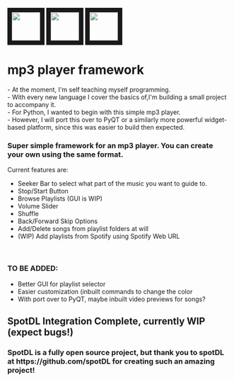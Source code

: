 <p>
<img src="https://cdn.iconscout.com/icon/free/png-256/free-python-2-226051.png" width="64" height="64" border="10"/>
<img src="https://art.pixilart.com/thumb/sr2fd991d83f884.png" width="64" height="64" border="10"/>
<img src="https://avatars.githubusercontent.com/u/71949218?s=200&v=4" width ="64" height="64" border="10"/>
</p>
<h1>
mp3 player framework
</h1>
 <p>
  - At the moment, I'm self teaching myself programming. <br>
  - With every new language I cover the basics of,I'm building a small project to accompany it. <br>
  - For Python, I wanted to begin with this simple mp3 player. <br>
  - However, I will port this over to PyQT or a similarly more powerful widget-based platform, since this was easier to 
    build then expected. 
 </p>
 </h1>
  <h3>Super simple framework for an mp3 player. You can create your own using the same format.</h3>
  Current features are:
    <ul>
    <li>Seeker Bar to select what part of the music you want to guide to.</li>
    <li>Stop/Start Button</li>
    <li>Browse Playlists (GUI is WIP)</li>
    <li>Volume Slider</li>
    <li>Shuffle</li>
    <li>Back/Forward Skip Options</li>
    <li>Add/Delete songs from playlist folders at will</li>
    <li>(WIP) Add playlists from Spotify using Spotify Web URL</li>
    </ul>
    <br>
     <h3>TO BE ADDED:</h3>
    <ul>
     <li> Better GUI for playlist selector</li>
     <li> Easier customization (inbuilt commands to change the color</li>
     <li> With port over to PyQT, maybe inbuilt video previews for songs?</li>
    </ul>
   <h2>
    SpotDL Integration Complete, currently WIP (expect bugs!)
   </h2>
   <h3>
    SpotDL is a fully open source project, but thank you to spotDL at <a>https://github.com/spotDL</a> for creating such an amazing project!
   </h3>

